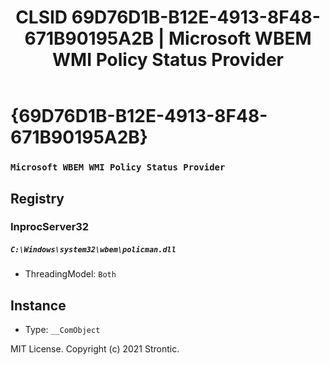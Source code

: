 ﻿---
title: "CLSID 69D76D1B-B12E-4913-8F48-671B90195A2B | Microsoft WBEM WMI Policy Status Provider"
excerpt: What is COM-Object CLSID 69D76D1B-B12E-4913-8F48-671B90195A2B?
---

# {69D76D1B-B12E-4913-8F48-671B90195A2B}

### `Microsoft WBEM WMI Policy Status Provider`

## Registry


### InprocServer32

##### `C:\Windows\system32\wbem\policman.dll`
* ThreadingModel: `Both`

## Instance

* Type: `__ComObject`

MIT License. Copyright (c) 2021 Strontic.



